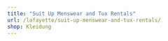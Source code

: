 ```yaml
---
title: "Suit Up Menswear and Tux Rentals"
url: /lafayette/suit-up-menswear-and-tux-rentals/
shop: Kleidung
---
```

